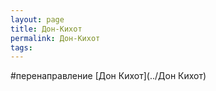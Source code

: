 ```yaml
---
layout: page
title: Дон-Кихот
permalink: Дон-Кихот
tags: 
---
```

#перенаправление [Дон Кихот](../Дон Кихот)